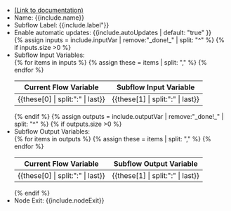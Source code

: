 <ul>
<li><a href="https://help.webex.com/en-us/article/n5595zd/Webex-Contact-Center-Setup-and-Administration-Guide#task-template_776a2728-e42a-4fa4-82ea-77c26198fd53" target="_blank">(Link to documentation)</a></li>
<li>Name: {{include.name}}</li>
<li>Subflow Label: {{include.label"}}</li>
<li>Enable automatic updates: {{include.autoUpdates | default: "true" }}</li>
{% assign inputs = include.inputVar | remove:"_done!_" | split: "^" %}
{% if inputs.size >0 %}
<li>Subflow Input Variables:</li>
     <table>
          <thread>
            <tr>
              <th style="text-align: center">Current Flow Variable</th>
              <th style="text-align: center">Subflow Input Variable</th>
            </tr>
          </thread>
          <tbody>
{% for items in inputs  %}
{% assign these = items | split: ","  %}
            <tr>
              <td style="text-align: center">{{these[0] | split:":" | last}}</td>
              <td style="text-align: center">{{these[1] | split:":" | last}}</td>
            </tr>
{% endfor %}
            </tbody>
    </table>
    {% endif %}
{% assign outputs = include.outputVar | remove:"_done!_" | split: "^" %}
{% if outputs.size >0 %}
<li>Subflow Output Variables:</li>
     <table>
          <thread>
            <tr>
              <th style="text-align: center">Current Flow Variable</th>
              <th style="text-align: center">Subflow Output Variable</th>
            </tr>
          </thread>
          <tbody>
{% for items in outputs  %}
{% assign these = items | split: ","  %}
            <tr>
              <td style="text-align: center">{{these[0] | split:":" | last}}</td>
              <td style="text-align: center">{{these[1] | split:":" | last}}</td>
            </tr>
{% endfor %}
            </tbody>
            </table> 
            {% endif %}
<li>Node Exit: {{include.nodeExit}}</li>
</ul>



